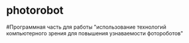 # photorobot
#Программная часть для работы "использование технологий компьютерного зрения для повышения узнаваемости фотороботов"
